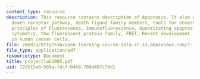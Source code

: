 ```yaml
---
content_type: resource
description: This resource contains description of Apoptosis. It also explains the
  death receptor pathway, death ligand family members, tools for observing apoptosis,
  principles of Fluorescence, Immunofluorescence, Quantitating apoptosis using flow
  cytometry, the fluorescent protein family, FRET, Recent development ?XIAP is important
  in human cancer cells.
file: /media/https%3A/open-learning-course-data-rc.s3.amazonaws.com/7-16-experimental-molecular-biology-biotechnology-ii-spring-2005/72d515a6569afdcf04b9780d407c79d1_projectlab2005.pdf
file_type: application/pdf
resourcetype: Document
title: projectlab2005.pdf
uid: 72d515a6-569a-fdcf-04b9-780d407c79d1
---
```

